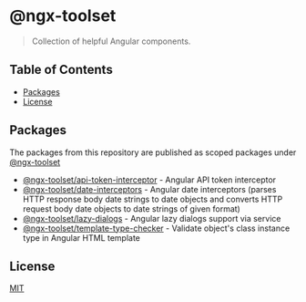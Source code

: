 # @ngx-toolset

> Collection of helpful Angular components.

## Table of Contents

* [Packages](#packages)
* [License](#license)

## Packages

The packages from this repository are published as scoped packages under [@ngx-toolset](https://www.npmjs.com/org/ngx-toolset)

- [@ngx-toolset/api-token-interceptor](https://github.com/SwabianCoder/ngx-toolset/blob/master/projects/api-token-interceptor/README.md) - Angular API token interceptor
- [@ngx-toolset/date-interceptors](https://github.com/SwabianCoder/ngx-toolset/blob/master/projects/date-interceptors/README.md) - Angular date interceptors (parses HTTP response body date strings to date objects and converts HTTP request body date objects to date strings of given format)
- [@ngx-toolset/lazy-dialogs](https://github.com/SwabianCoder/ngx-toolset/blob/master/projects/lazy-dialogs/README.md) - Angular lazy dialogs support via service
- [@ngx-toolset/template-type-checker](https://github.com/SwabianCoder/ngx-toolset/blob/master/projects/template-type-checker/README.md) - Validate object's class instance type in Angular HTML template

## License

[MIT](https://github.com/SwabianCoder/ngx-toolset/blob/master/LICENSE)